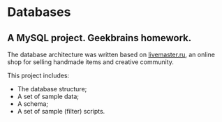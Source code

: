 # Databases

## A MySQL project. Geekbrains homework.

The database architecture was written based on [livemaster.ru](https://www.livemaster.ru/), an online shop for selling handmade items and creative community.

This project includes:
- The database structure;
- A set of sample data;
- A schema;
- A set of sample (filter) scripts.
